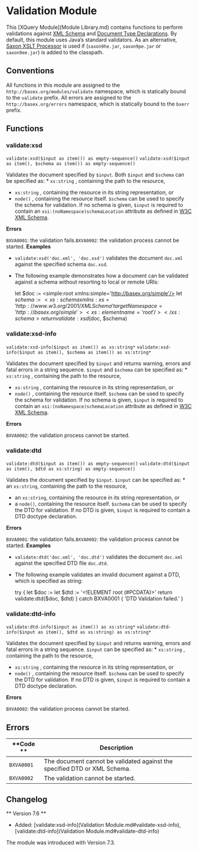 
# Validation Module
 


 
This [XQuery Module](Module Library.md) contains functions to perform validations against [XML Schema](http://www.w3.org/XML/Schema) and [Document Type Declarations](http://en.wikipedia.org/wiki/Document_Type_Declaration). By default, this module uses Java’s standard validators. As an alternative, [Saxon XSLT Processor](http://www.saxonica.com/) is used if (`saxon9he.jar`, `saxon9pe.jar` or `saxon9ee.jar`) is added to the classpath. 

 
## Conventions

All functions in this module are assigned to the `http://basex.org/modules/validate` namespace, which is statically bound to the `validate` prefix. All errors are assigned to the `http://basex.org/errors` namespace, which is statically bound to the `bxerr` prefix. 

 
## Functions

### validate:xsd

`validate:xsd($input as item()) as empty-sequence()`
`validate:xsd($input as item(), $schema as item()) as empty-sequence()`

Validates the document specified by `$input`. Both `$input` and `$schema` can be specified as:  * `xs:string` , containing the path to the resource, 
 * `xs:string` , containing the resource in its string representation, or 
 * `node()` , containing the resource itself. 
`$schema` can be used to specify the schema for validation. If no schema is given, `$input` is required to contain an `xsi:(noNamespace)schemaLocation` attribute as defined in [W3C XML Schema](http://www.w3.org/TR/xmlschema-1/#xsi_schemaLocation). 

**Errors**

`BXVA0001`: the validation fails.`BXVA0002`: the validation process cannot be started. 
**Examples**

 * `validate:xsd('doc.xml', 'doc.xsd')`  validates the document `doc.xml` against the specified schema `doc.xsd`. 
 * The following example demonstrates how a document can be validated against a schema without resorting to local or remote URIs: 

    let $doc := <simple:root xmlns:simple='http://basex.org/simple'/>
    let $schema :=
      <xs:schema xmlns:xs='http://www.w3.org/2001/XMLSchema' targetNamespace='http://basex.org/simple'>
        <xs:element name='root'/>
      </xs:schema>
    return validate:xsd($doc, $schema)



### validate:xsd-info

`validate:xsd-info($input as item()) as xs:string*`
`validate:xsd-info($input as item(), $schema as item()) as xs:string*`

Validates the document specified by `$input` and returns warning, errors and fatal errors in a string sequence. `$input` and `$schema` can be specified as:  * `xs:string` , containing the path to the resource, 
 * `xs:string` , containing the resource in its string representation, or 
 * `node()` , containing the resource itself. 
`$schema` can be used to specify the schema for validation. If no schema is given, `$input` is required to contain an `xsi:(noNamespace)schemaLocation` attribute as defined in [W3C XML Schema](http://www.w3.org/TR/xmlschema-1/#xsi_schemaLocation). 

**Errors**

`BXVA0002`: the validation process cannot be started. 

### validate:dtd

`validate:dtd($input as item()) as empty-sequence()`
`validate:dtd($input as item(), $dtd as xs:string) as empty-sequence()`

Validates the document specified by `$input`. `$input` can be specified as:  * an `xs:string`, containing the path to the resource, 
 * an `xs:string`, containing the resource in its string representation, or 
 * a `node()`, containing the resource itself. 
`$schema` can be used to specify the DTD for validation. If no DTD is given, `$input` is required to contain a DTD doctype declaration. 

**Errors**

`BXVA0001`: the validation fails.`BXVA0002`: the validation process cannot be started. 
**Examples**

 * `validate:dtd('doc.xml', 'doc.dtd')`  validates the document `doc.xml` against the specified DTD file `doc.dtd`. 
 * The following example validates an invalid document against a DTD, which is specified as string: 

    try {
      let $doc := <invalid/>
      let $dtd := '<!ELEMENT root (#PCDATA)>'
      return validate:dtd($doc, $dtd)
    } catch BXVA0001 {
      'DTD Validation failed.'
    }



### validate:dtd-info

`validate:dtd-info($input as item()) as xs:string*`
`validate:dtd-info($input as item(), $dtd as xs:string) as xs:string*`

Validates the document specified by `$input` and returns warning, errors and fatal errors in a string sequence. `$input` can be specified as:  * `xs:string` , containing the path to the resource, 
 * `xs:string` , containing the resource in its string representation, or 
 * `node()` , containing the resource itself. 
`$schema` can be used to specify the DTD for validation. If no DTD is given, `$input` is required to contain a DTD doctype declaration. 

**Errors**

`BXVA0002`: the validation process cannot be started. 
 
## Errors

**Code ** | Description 
--------- | ------------
`BXVA0001` | The document cannot be validated against the specified DTD or XML Schema. 
`BXVA0002` | The validation cannot be started. 
 
## Changelog
** Version 7.6 **

 * Added: [validate:xsd-info](Validation Module.md#validate-xsd-info), [validate:dtd-info](Validation Module.md#validate-dtd-info)

The module was introduced with Version 7.3. 

